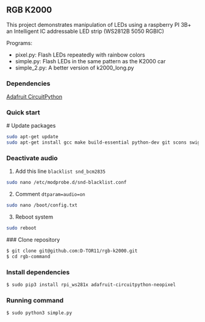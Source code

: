 ## RGB K2000
This project demonstrates manipulation of LEDs using a raspberry PI 3B+ an Intelligent IC addressable LED strip (WS2812B 5050 RGBIC)

Programs:

-   pixel.py: Flash LEDs repeatedly with rainbow colors
-   simple.py: Flash LEDs in the same pattern as the K2000 car
-   simple_2.py: A better version of k2000_long.py


### Dependencies
[Adafruit CircuitPython](https://github.com/adafruit/Adafruit_CircuitPython_NeoPixel/tree/main)

### Quick start

# Update packages
```bash
sudo apt-get update
sudo apt-get install gcc make build-essential python-dev git scons swig
```

### Deactivate audio

1. Add this line `blacklist snd_bcm2835`

```bash
sudo nano /etc/modprobe.d/snd-blacklist.conf
```

2. Comment `dtparam=audio=on`

```bash
sudo nano /boot/config.txt
```

3. Reboot system

```bash
sudo reboot
```

### Clone repository

```bash
$ git clone git@github.com:D-TOR11/rgb-k2000.git
$ cd rgb-command
```

### Install dependencies

```bash
$ sudo pip3 install rpi_ws281x adafruit-circuitpython-neopixel
```

### Running command

```bash
$ sudo python3 simple.py
```
